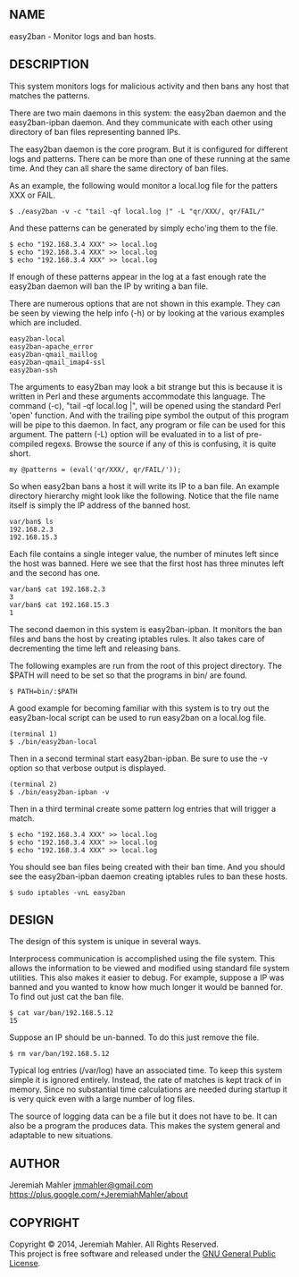 
NAME
----

easy2ban - Monitor logs and ban hosts.

DESCRIPTION
-----------

This system monitors logs for malicious activity and then
bans any host that matches the patterns.

There are two main daemons in this system: the easy2ban daemon
and the easy2ban-ipban daemon.  And they communicate with each
other using directory of ban files representing banned IPs.

The easy2ban daemon is the core program.  But it is configured
for different logs and patterns.  There can be more than
one of these running at the same time.  And they can all share
the same directory of ban files.

As an example, the following would monitor a local.log file for
the patters XXX or FAIL.

    $ ./easy2ban -v -c "tail -qf local.log |" -L "qr/XXX/, qr/FAIL/"

And these patterns can be generated by simply echo'ing them to the file.

    $ echo "192.168.3.4 XXX" >> local.log
    $ echo "192.168.3.4 XXX" >> local.log
    $ echo "192.168.3.4 XXX" >> local.log

If enough of these patterns appear in the log at a fast enough rate the
easy2ban daemon will ban the IP by writing a ban file.

There are numerous options that are not shown in this example.
They can be seen by viewing the help info (-h) or by looking at
the various examples which are included.

    easy2ban-local
    easy2ban-apache_error
    easy2ban-qmail_maillog
    easy2ban-qmail_imap4-ssl
    easy2ban-ssh

The arguments to easy2ban may look a bit strange but this is because it
is written in Perl and these arguments accommodate this language.
The command (-c), "tail -qf local.log |", will be opened using the standard
Perl 'open' function.  And with the trailing pipe symbol the output of
this program will be pipe to this daemon.  In fact, any program or file
can be used for this argument.  The pattern (-L) option will be evaluated
in to a list of pre-compiled regexs.  Browse the source if any of this
is confusing, it is quite short.

    my @patterns = (eval('qr/XXX/, qr/FAIL/'));

So when easy2ban bans a host it will write its IP to a ban file.
An example directory hierarchy might look like the following.
Notice that the file name itself is simply the IP address of the
banned host.

    var/ban$ ls
    192.168.2.3
    192.168.15.3

Each file contains a single integer value, the number of minutes
left since the host was banned.  Here we see that the first host
has three minutes left and the second has one.

    var/ban$ cat 192.168.2.3
    3
    var/ban$ cat 192.168.15.3
    1

The second daemon in this system is easy2ban-ipban.
It monitors the ban files and bans the host by creating iptables rules.
It also takes care of decrementing the time left and releasing bans.

The following examples are run from the root of this project directory.
The $PATH will need to be set so that the programs in bin/ are found.

    $ PATH=bin/:$PATH

A good example for becoming familiar with this system is to try
out the easy2ban-local script can be used to run easy2ban on a local.log file.

    (terminal 1)
    $ ./bin/easy2ban-local

Then in a second terminal start easy2ban-ipban.
Be sure to use the -v option so that verbose output is displayed.

    (terminal 2)
    $ ./bin/easy2ban-ipban -v

Then in a third terminal create some pattern log entries that will trigger
a match.

    $ echo "192.168.3.4 XXX" >> local.log
    $ echo "192.168.3.4 XXX" >> local.log
    $ echo "192.168.3.4 XXX" >> local.log

You should see ban files being created with their ban time.
And you should see the easy2ban-ipban daemon creating iptables rules
to ban these hosts.

    $ sudo iptables -vnL easy2ban

DESIGN
------

The design of this system is unique in several ways.

Interprocess communication is accomplished using the file system.
This allows the information to be viewed and modified using standard
file system utilities.  This also makes it easier to debug.
For example, suppose a IP was banned and you wanted to know how much
longer it would be banned for.  To find out just cat the ban file.

    $ cat var/ban/192.168.5.12
    15

Suppose an IP should be un-banned.  To do this just remove the file.

    $ rm var/ban/192.168.5.12

Typical log entries (/var/log) have an associated time.
To keep this system simple it is ignored entirely.
Instead, the rate of matches is kept track of in memory.
Since no substantial time calculations are needed during startup
it is very quick even with a large number of log files.

The source of logging data can be a file but it does not have to be.
It can also be a program the produces data.
This makes the system general and adaptable to new situations.

AUTHOR
------

Jeremiah Mahler <jmmahler@gmail.com>
https://plus.google.com/+JeremiahMahler/about

COPYRIGHT
---------

Copyright &copy; 2014, Jeremiah Mahler.  All Rights Reserved.<br>
This project is free software and released under
the [GNU General Public License][gpl].

 [gpl]: http://www.gnu.org/licenses/gpl.html

